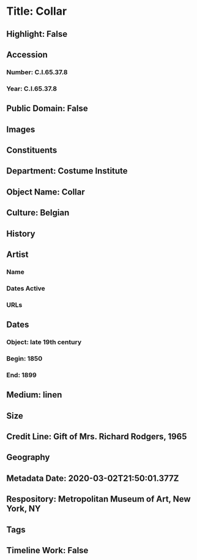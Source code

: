 # Title: Collar
## Highlight: False
## Accession
### Number: C.I.65.37.8
### Year: C.I.65.37.8
## Public Domain: False
## Images
## Constituents
## Department: Costume Institute
## Object Name: Collar
## Culture: Belgian
## History
## Artist
### Name
### Dates Active
### URLs
## Dates
### Object: late 19th century
### Begin: 1850
### End: 1899
## Medium: linen
## Size
## Credit Line: Gift of Mrs. Richard Rodgers, 1965
## Geography
## Metadata Date: 2020-03-02T21:50:01.377Z
## Respository: Metropolitan Museum of Art, New York, NY
## Tags
## Timeline Work: False
